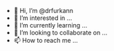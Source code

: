 - 👋 Hi, I’m @drfurkann
- 👀 I’m interested in ...
- 🌱 I’m currently learning ...
- 💞️ I’m looking to collaborate on ...
- 📫 How to reach me ...

<!---
drfurkann/drfurkann is a ✨ special ✨ repository because its `README.md` (this file) appears on your GitHub profile.
You can click the Preview link to take a look at your changes.
--->
